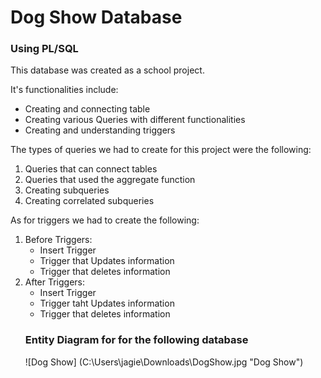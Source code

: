 <H1> Dog Show Database</H1>
<h3> Using PL/SQL </h3>
<p> This database was created as a school project.</p>
<p> It's functionalities include: </p>
<ul>
  <li> Creating and connecting table</li>
  <li> Creating various Queries with different functionalities</li>
  <li> Creating and understanding triggers</li>
 </ul>
 <p>The types of queries we had to create for this project were the following: </p>
 <ol>
  <li> Queries that can connect tables</li>
  <li> Queries that used the aggregate function</li>
  <li> Creating subqueries</li>
  <li> Creating correlated subqueries </li>
  </ol>
  <p> As for triggers we had to create the following: </p>
  <ol>
  <li> Before Triggers:
    <ul>
      <li>Insert Trigger</li>
      <li>Trigger that Updates information</li>
      <li> Trigger that deletes information</li>
    </ul>
  </li>
  <li> After Triggers:
    <ul>
      <li> Insert Trigger </li>
      <li> Trigger taht Updates information</li>
      <li> Trigger that deletes information</li>
    </ul>
  </li>
  <H3> Entity Diagram for for the following database</H3>
  ![Dog Show] (C:\Users\jagie\Downloads\DogShow.jpg "Dog Show")
